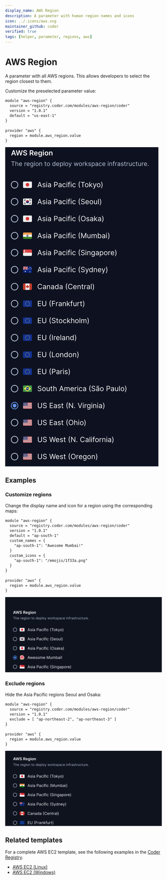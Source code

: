```yaml
---
display_name: AWS Region
description: A parameter with human region names and icons
icon: ../.icons/aws.svg
maintainer_github: coder
verified: true
tags: [helper, parameter, regions, aws]
---
```


# AWS Region

A parameter with all AWS regions. This allows developers to select
the region closest to them.

Customize the preselected parameter value:

```hcl
module "aws-region" {
  source = "registry.coder.com/modules/aws-region/coder"
  version = "1.0.1"
  default = "us-east-1"
}

provider "aws" {
  region = module.aws_region.value
}
```

![AWS Regions](../.images/aws-regions.png)

## Examples

### Customize regions

Change the display name and icon for a region using the corresponding maps:

```hcl
module "aws-region" {
  source = "registry.coder.com/modules/aws-region/coder"
  version = "1.0.1"
  default = "ap-south-1"
  custom_names = {
    "ap-south-1": "Awesome Mumbai!"
  }
  custom_icons = {
    "ap-south-1": "/emojis/1f33a.png"
  }
}

provider "aws" {
  region = module.aws_region.value
}
```

![AWS Custom](../.images/aws-custom.png)

### Exclude regions

Hide the Asia Pacific regions Seoul and Osaka:

```hcl
module "aws-region" {
  source = "registry.coder.com/modules/aws-region/coder"
  version = "1.0.1"
  exclude = [ "ap-northeast-2", "ap-northeast-3" ]
}

provider "aws" {
  region = module.aws_region.value
}
```

![AWS Exclude](../.images/aws-exclude.png)

## Related templates

For a complete AWS EC2 template, see the following examples in the [Coder Registry](https://registry.coder.com/).

- [AWS EC2 (Linux)](https://registry.coder.com/templates/aws-linux)
- [AWS EC2 (Windows)](https://registry.coder.com/templates/aws-windows)
